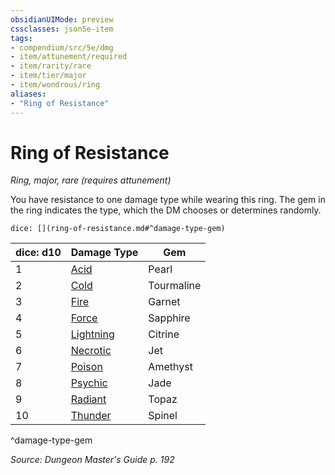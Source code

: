 ```yaml
---
obsidianUIMode: preview
cssclasses: json5e-item
tags:
- compendium/src/5e/dmg
- item/attunement/required
- item/rarity/rare
- item/tier/major
- item/wondrous/ring
aliases: 
- "Ring of Resistance"
---
```

# Ring of Resistance
*Ring, major, rare (requires attunement)*  


You have resistance to one damage type while wearing this ring. The gem in the ring indicates the type, which the DM chooses or determines randomly.

`dice: [](ring-of-resistance.md#^damage-type-gem)`

| dice: d10 | Damage Type | Gem |
|-----------|-------------|-----|
| 1 | [Acid](ring-of-acid-resistance.md) | Pearl |
| 2 | [Cold](ring-of-cold-resistance.md) | Tourmaline |
| 3 | [Fire](ring-of-fire-resistance.md) | Garnet |
| 4 | [Force](ring-of-force-resistance.md) | Sapphire |
| 5 | [Lightning](ring-of-lightning-resistance.md) | Citrine |
| 6 | [Necrotic](ring-of-necrotic-resistance.md) | Jet |
| 7 | [Poison](ring-of-poison-resistance.md) | Amethyst |
| 8 | [Psychic](ring-of-psychic-resistance.md) | Jade |
| 9 | [Radiant](ring-of-radiant-resistance.md) | Topaz |
| 10 | [Thunder](ring-of-thunder-resistance.md) | Spinel |
^damage-type-gem

*Source: Dungeon Master's Guide p. 192*